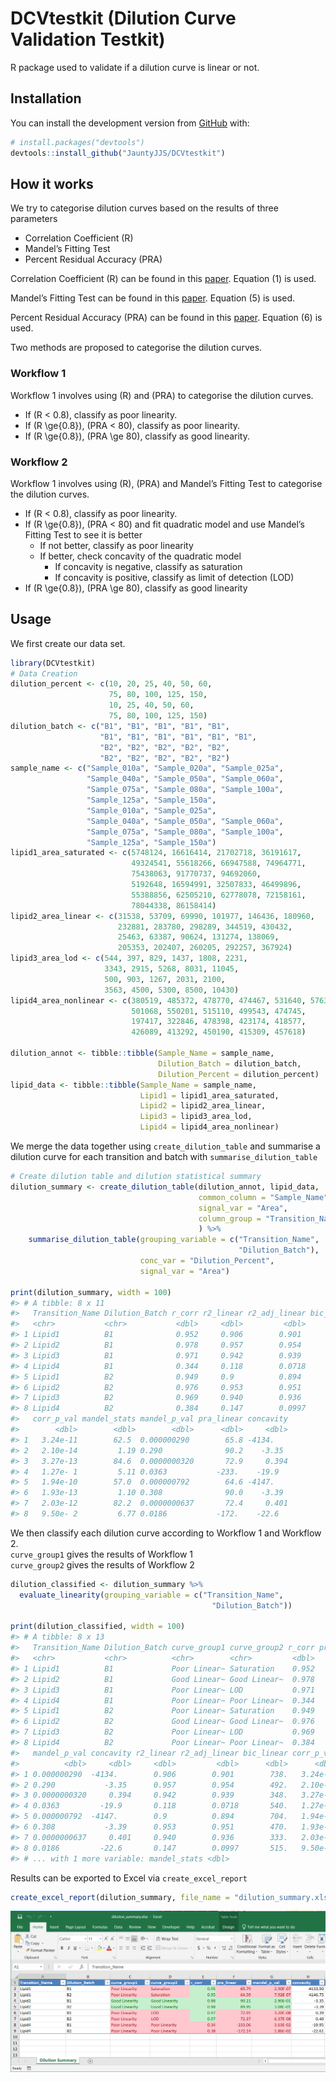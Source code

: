 
<!-- README.md is generated from README.Rmd. Please edit that file -->

# DCVtestkit (Dilution Curve Validation Testkit)

<!-- badges: start -->

<!-- badges: end -->

R package used to validate if a dilution curve is linear or not.

## Installation

You can install the development version from
[GitHub](https://github.com/) with:

``` r
# install.packages("devtools")
devtools::install_github("JauntyJJS/DCVtestkit")
```

## How it works

We try to categorise dilution curves based on the results of three
parameters

  - Correlation Coefficient \(R\)
  - Mandel’s Fitting Test  
  - Percent Residual Accuracy \(PRA\)

Correlation Coefficient \(R\) can be found in this
[paper](https://link.springer.com/article/10.1007/s00769-002-0487-6).
Equation \(1\) is used.

Mandel’s Fitting Test can be found in this
[paper](https://pubs.rsc.org/en/content/articlelanding/2013/ay/c2ay26400e#!divAbstract).
Equation \(5\) is used.

Percent Residual Accuracy \(PRA\) can be found in this
[paper](https://www.sciencedirect.com/science/article/abs/pii/S0039914018307549).
Equation \(6\) is used.

Two methods are proposed to categorise the dilution curves.

### Workflow 1

Workflow 1 involves using \(R\) and \(PRA\) to categorise the dilution
curves.

  - If \(R < 0.8\), classify as poor linearity.  
  - If \(R \ge{0.8}\), \(PRA < 80\), classify as poor linearity.  
  - If \(R \ge{0.8}\), \(PRA \ge 80\), classify as good linearity.

### Workflow 2

Workflow 1 involves using \(R\), \(PRA\) and Mandel’s Fitting Test to
categorise the dilution curves.

  - If \(R < 0.8\), classify as poor linearity.
  - If \(R \ge{0.8}\), \(PRA < 80\) and fit quadratic model and use
    Mandel’s Fitting Test to see it is better
      - If not better, classify as poor linearity
      - If better, check concavity of the quadratic model
          - If concavity is negative, classify as saturation
          - If concavity is positive, classify as limit of detection
            (LOD)
  - If \(R \ge{0.8}\), \(PRA \ge 80\), classify as good linearity

## Usage

We first create our data set.

``` r
library(DCVtestkit)
# Data Creation
dilution_percent <- c(10, 20, 25, 40, 50, 60,
                      75, 80, 100, 125, 150,
                      10, 25, 40, 50, 60,
                      75, 80, 100, 125, 150)
dilution_batch <- c("B1", "B1", "B1", "B1", "B1",
                    "B1", "B1", "B1", "B1", "B1", "B1",
                    "B2", "B2", "B2", "B2", "B2",
                    "B2", "B2", "B2", "B2", "B2")
sample_name <- c("Sample_010a", "Sample_020a", "Sample_025a",
                 "Sample_040a", "Sample_050a", "Sample_060a",
                 "Sample_075a", "Sample_080a", "Sample_100a",
                 "Sample_125a", "Sample_150a",
                 "Sample_010a", "Sample_025a",
                 "Sample_040a", "Sample_050a", "Sample_060a",
                 "Sample_075a", "Sample_080a", "Sample_100a",
                 "Sample_125a", "Sample_150a")
lipid1_area_saturated <- c(5748124, 16616414, 21702718, 36191617,
                           49324541, 55618266, 66947588, 74964771,
                           75438063, 91770737, 94692060,
                           5192648, 16594991, 32507833, 46499896,
                           55388856, 62505210, 62778078, 72158161,
                           78044338, 86158414)
lipid2_area_linear <- c(31538, 53709, 69990, 101977, 146436, 180960,
                        232881, 283780, 298289, 344519, 430432,
                        25463, 63387, 90624, 131274, 138069,
                        205353, 202407, 260205, 292257, 367924)
lipid3_area_lod <- c(544, 397, 829, 1437, 1808, 2231,
                     3343, 2915, 5268, 8031, 11045,
                     500, 903, 1267, 2031, 2100,
                     3563, 4500, 5300, 8500, 10430)
lipid4_area_nonlinear <- c(380519, 485372, 478770, 474467, 531640, 576301,
                           501068, 550201, 515110, 499543, 474745,
                           197417, 322846, 478398, 423174, 418577,
                           426089, 413292, 450190, 415309, 457618)

dilution_annot <- tibble::tibble(Sample_Name = sample_name,
                                 Dilution_Batch = dilution_batch,
                                 Dilution_Percent = dilution_percent)
lipid_data <- tibble::tibble(Sample_Name = sample_name,
                             Lipid1 = lipid1_area_saturated,
                             Lipid2 = lipid2_area_linear,
                             Lipid3 = lipid3_area_lod,
                             Lipid4 = lipid4_area_nonlinear)
```

We merge the data together using `create_dilution_table` and summarise a
dilution curve for each transition and batch with
`summarise_dilution_table`

``` r
# Create dilution table and dilution statistical summary
dilution_summary <- create_dilution_table(dilution_annot, lipid_data,
                                          common_column = "Sample_Name",
                                          signal_var = "Area",
                                          column_group = "Transition_Name"
                                          ) %>% 
    summarise_dilution_table(grouping_variable = c("Transition_Name",
                                                   "Dilution_Batch"),
                             conc_var = "Dilution_Percent",
                             signal_var = "Area")

print(dilution_summary, width = 100)
#> # A tibble: 8 x 11
#>   Transition_Name Dilution_Batch r_corr r2_linear r2_adj_linear bic_linear
#>   <chr>           <chr>           <dbl>     <dbl>         <dbl>      <dbl>
#> 1 Lipid1          B1              0.952     0.906        0.901        738.
#> 2 Lipid2          B1              0.978     0.957        0.954        492.
#> 3 Lipid3          B1              0.971     0.942        0.939        348.
#> 4 Lipid4          B1              0.344     0.118        0.0718       540.
#> 5 Lipid1          B2              0.949     0.9          0.894        704.
#> 6 Lipid2          B2              0.976     0.953        0.951        470.
#> 7 Lipid3          B2              0.969     0.940        0.936        333.
#> 8 Lipid4          B2              0.384     0.147        0.0997       515.
#>   corr_p_val mandel_stats mandel_p_val pra_linear concavity
#>        <dbl>        <dbl>        <dbl>      <dbl>     <dbl>
#> 1   3.24e-11        62.5  0.000000290        65.8 -4134.   
#> 2   2.10e-14         1.19 0.290              90.2    -3.35 
#> 3   3.27e-13        84.6  0.0000000320       72.9     0.394
#> 4   1.27e- 1         5.11 0.0363           -233.    -19.9  
#> 5   1.94e-10        57.0  0.000000792        64.6 -4147.   
#> 6   1.93e-13         1.10 0.308              90.0    -3.39 
#> 7   2.03e-12        82.2  0.0000000637       72.4     0.401
#> 8   9.50e- 2         6.77 0.0186           -172.    -22.6
```

We then classify each dilution curve according to Workflow 1 and
Workflow 2.  
`curve_group1` gives the results of Workflow 1  
`curve_group2` gives the results of Workflow 2

``` r
dilution_classified <- dilution_summary %>%
  evaluate_linearity(grouping_variable = c("Transition_Name",
                                             "Dilution_Batch"))

print(dilution_classified, width = 100)
#> # A tibble: 8 x 13
#>   Transition_Name Dilution_Batch curve_group1 curve_group2 r_corr pra_linear
#>   <chr>           <chr>          <chr>        <chr>         <dbl>      <dbl>
#> 1 Lipid1          B1             Poor Linear~ Saturation    0.952       65.8
#> 2 Lipid2          B1             Good Linear~ Good Linear~  0.978       90.2
#> 3 Lipid3          B1             Poor Linear~ LOD           0.971       72.9
#> 4 Lipid4          B1             Poor Linear~ Poor Linear~  0.344     -233. 
#> 5 Lipid1          B2             Poor Linear~ Saturation    0.949       64.6
#> 6 Lipid2          B2             Good Linear~ Good Linear~  0.976       90.0
#> 7 Lipid3          B2             Poor Linear~ LOD           0.969       72.4
#> 8 Lipid4          B2             Poor Linear~ Poor Linear~  0.384     -172. 
#>   mandel_p_val concavity r2_linear r2_adj_linear bic_linear corr_p_val
#>          <dbl>     <dbl>     <dbl>         <dbl>      <dbl>      <dbl>
#> 1 0.000000290  -4134.        0.906        0.901        738.   3.24e-11
#> 2 0.290           -3.35      0.957        0.954        492.   2.10e-14
#> 3 0.0000000320     0.394     0.942        0.939        348.   3.27e-13
#> 4 0.0363         -19.9       0.118        0.0718       540.   1.27e- 1
#> 5 0.000000792  -4147.        0.9          0.894        704.   1.94e-10
#> 6 0.308           -3.39      0.953        0.951        470.   1.93e-13
#> 7 0.0000000637     0.401     0.940        0.936        333.   2.03e-12
#> 8 0.0186         -22.6       0.147        0.0997       515.   9.50e- 2
#> # ... with 1 more variable: mandel_stats <dbl>
```

Results can be exported to Excel via `create_excel_report`

``` r
create_excel_report(dilution_summary, file_name = "dilution_summary.xlsx")
```

![Excel Report](man/figures/README-ExcelResults.png)
